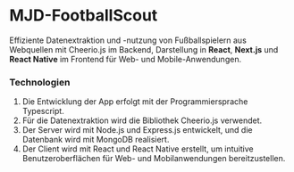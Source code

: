 # MJD-FootballScout

Effiziente Datenextraktion und -nutzung von Fußballspielern aus Webquellen mit Cheerio.js im Backend, Darstellung in
**React**, **Next.js** und **React Native** im Frontend für Web- und Mobile-Anwendungen.

### Technologien

1. Die Entwicklung der App erfolgt mit der Programmiersprache Typescript.
2. Für die Datenextraktion wird die Bibliothek Cheerio.js verwendet.
3. Der Server wird mit Node.js und Express.js entwickelt, und die Datenbank wird mit MongoDB realisiert.
4. Der Client wird mit React und React Native erstellt, um intuitive Benutzeroberflächen für Web- und Mobilanwendungen
   bereitzustellen. 
